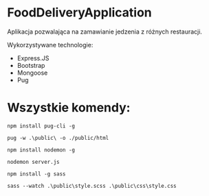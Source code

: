 # FoodDeliveryApplication

Aplikacja pozwalająca na zamawianie jedzenia z różnych restauracji.

Wykorzystywane technologie:
   - Express.JS
   - Bootstrap
   - Mongoose
   - Pug


# Wszystkie komendy:

``
npm install pug-cli -g
``

``
pug -w .\public\ -o ./public/html
``

``
npm install nodemon -g
``

``
nodemon server.js
``

``
npm install -g sass
``

``
sass --watch .\public\style.scss .\public\css\style.css
``
